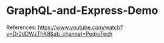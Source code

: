 # GraphQL-and-Express-Demo

References:
https://www.youtube.com/watch?v=Dr2dDWzThK8&ab_channel=PedroTech
